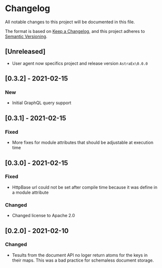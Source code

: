 # Changelog
All notable changes to this project will be documented in this file.

The format is based on [Keep a Changelog](https://keepachangelog.com/en/1.0.0/),
and this project adheres to [Semantic Versioning](https://semver.org/spec/v2.0.0.html).

## [Unreleased]
- User agent now specifics project and release version `AstraEx\0.0.0`

## [0.3.2] - 2021-02-15
### New
- Initial GraphQL query support

## [0.3.1] - 2021-02-15
### Fixed
- More fixes for module attributes that should be adjustable at execution time

## [0.3.0] - 2021-02-15
### Fixed
- HttpBase url could not be set after compile time because it was define in a module attribute
### Changed
- Changed license to Apache 2.0


## [0.2.0] - 2021-02-10
### Changed
- Tesults from the document API no loger return atoms for the keys in their maps.  This was a bad practice for schemaless document storage.